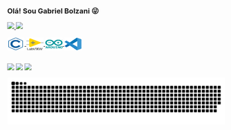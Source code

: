 ### Olá! Sou Gabriel Bolzani 😜

 <div>
  <a href="https://github.com/gabrielbolzani">
  <img height="180em" src="https://github-readme-stats.vercel.app/api?username=gabrielbolzani&show_icons=true&theme=dark&include_all_commits=true&count_private=true"/>
  <img height="180em" src="https://github-readme-stats.vercel.app/api/top-langs/?username=gabrielbolzani&layout=compact&langs_count=7&theme=dark"/>
</div>
  
<div style="display: inline_block"><br>
  <img align="center" alt="C" height="30" width="40" src="https://github.com/devicons/devicon/blob/master/icons/c/c-line.svg">
  <img align="center" alt="Arduino" height="30" width="40" src="https://github.com/devicons/devicon/blob/master/icons/labview/labview-original-wordmark.svg">
  <img align="center" alt="Arduino" height="30" width="40" src="https://github.com/devicons/devicon/blob/master/icons/arduino/arduino-original-wordmark.svg">
  <img align="center" alt="Arduino" height="30" width="40" src="https://github.com/devicons/devicon/blob/master/icons/vscode/vscode-original.svg">

</div>

  
  ##
 
<div> 
  <a href="https://instagram.com/gabriel_bolzani" target="_blank"><img src="https://img.shields.io/badge/-Instagram-%23E4405F?style=for-the-badge&logo=instagram&logoColor=white" target="_blank"></a>
  <a href = "mailto:gabriel.bolzani@hotmail.com"><img src="https://img.shields.io/badge/-Gmail-%23333?style=for-the-badge&logo=gmail&logoColor=white" target="_blank"></a>
  <a href="https://www.linkedin.com/in/gabriel-bolzani-168433140/" target="_blank"><img src="https://img.shields.io/badge/-LinkedIn-%230077B5?style=for-the-badge&logo=linkedin&logoColor=white" target="_blank"></a> 
 
  ![Snake animation](https://github.com/gabrielbolzani/gabrielbolzani/blob/output/github-contribution-grid-snake.svg)
 
</div>
